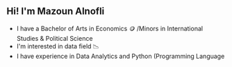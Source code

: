 ## Hi! I'm Mazoun Alnofli 
 * I have a Bachelor of Arts in Economics :coin: /Minors in International Studies & Political Science
 * I'm interested in data field :chart_with_downwards_trend:
 * I have experience in Data Analytics and Python (Programming Language

